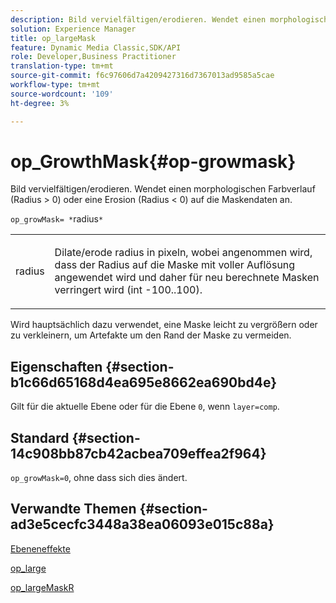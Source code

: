 ```yaml
---
description: Bild vervielfältigen/erodieren. Wendet einen morphologischen Farbverlauf (Radius > 0) oder eine Erosion (Radius < 0) auf die Maskendaten an.
solution: Experience Manager
title: op_largeMask
feature: Dynamic Media Classic,SDK/API
role: Developer,Business Practitioner
translation-type: tm+mt
source-git-commit: f6c97606d7a4209427316d7367013ad9585a5cae
workflow-type: tm+mt
source-wordcount: '109'
ht-degree: 3%

---
```



# op_GrowthMask{#op-growmask}

Bild vervielfältigen/erodieren. Wendet einen morphologischen Farbverlauf (Radius > 0) oder eine Erosion (Radius &lt; 0) auf die Maskendaten an.

`op_growMask= *`radius`*`

<table id="simpletable_3BAA4523D29E447FA7A4C9009B3E8344"> 
 <tr class="strow"> 
  <td class="stentry"> <p><span class="varname"> radius</span> </p> </td> 
  <td class="stentry"> <p>Dilate/erode radius in pixeln, wobei angenommen wird, dass der Radius auf die Maske mit voller Auflösung angewendet wird und daher für neu berechnete Masken verringert wird (int -100..100). </p></td> 
 </tr> 
</table>

Wird hauptsächlich dazu verwendet, eine Maske leicht zu vergrößern oder zu verkleinern, um Artefakte um den Rand der Maske zu vermeiden.

## Eigenschaften {#section-b1c66d65168d4ea695e8662ea690bd4e}

Gilt für die aktuelle Ebene oder für die Ebene `0`, wenn `layer=comp`.

## Standard {#section-14c908bb87cb42acbea709effea2f964}

`op_growMask=0`, ohne dass sich dies ändert.

## Verwandte Themen {#section-ad3e5cecfc3448a38ea06093e015c88a}

[Ebeneneffekte](../../../../../is-api/http-ref/image-serving-api-ref/c-http-protocol-reference/c-syntax-and-features/r-layer-effects.md#reference-82a6b5311b3d4471ad2799adb3b2201c)

[op_large](../../../../../is-api/http-ref/image-serving-api-ref/c-http-protocol-reference/c-command-reference/r-op-grow.md#reference-f95f3291c78c42b9a34b1b7e177e739a)

[op_largeMaskR](../../../../../is-api/http-ref/image-serving-api-ref/c-http-protocol-reference/c-command-reference/r-op-growmaskr.md#reference-8092864159ae43c490821b9590d7709a)
